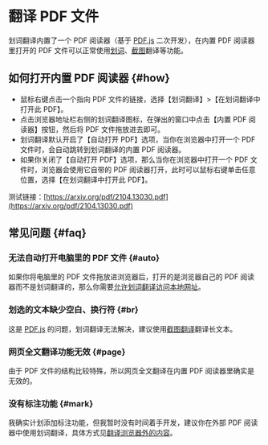 # 翻译 PDF 文件

划词翻译内置了一个 PDF 阅读器（基于 [PDF.js](https://mozilla.github.io/pdf.js/) 二次开发），在内置 PDF 阅读器里打开的 PDF 文件可以正常使用[划词](cross.md)、[截图](screenshot.md)翻译等功能。

## 如何打开内置 PDF 阅读器 {#how}

- 鼠标右键点击一个指向 PDF 文件的链接，选择【划词翻译】>【在划词翻译中打开此 PDF】。
- 点击浏览器地址栏右侧的划词翻译图标，在弹出的窗口中点击【内置 PDF 阅读器】按钮，然后将 PDF 文件拖放进去即可。
- 划词翻译默认开启了【自动打开 PDF】选项，当你在浏览器中打开一个 PDF 文件时，会自动跳转到划词翻译的内置 PDF 阅读器。
- 如果你关闭了【自动打开 PDF】选项，那么当你在浏览器中打开一个 PDF 文件时，浏览器会使用它自带的 PDF 阅读器打开，此时可以鼠标右键单击任意位置，选择【在划词翻译中打开此 PDF】。

测试链接：[https://arxiv.org/pdf/2104.13030.pdf](https://arxiv.org/pdf/2104.13030.pdf)

## 常见问题 {#faq}

### 无法自动打开电脑里的 PDF 文件 {#auto}

如果你将电脑里的 PDF 文件拖放进浏览器后，打开的是浏览器自己的 PDF 阅读器而不是划词翻译的，那么你需要[允许划词翻译访问本地网址](../faq.mdx#file-url)。

### 划选的文本缺少空白、换行符 {#br}

这是 [PDF.js](https://mozilla.github.io/pdf.js/) 的问题，划词翻译无法解决，建议使用[截图翻译](./screenshot.md)翻译长文本。

### 网页全文翻译功能无效 {#page}

由于 PDF 文件的结构比较特殊，所以网页全文翻译在内置 PDF 阅读器里确实是无效的。

### 没有标注功能 {#mark}

我确实计划添加标注功能，但我暂时没有时间着手开发，建议你在外部 PDF 阅读器中使用划词翻译，具体方式见[翻译浏览器外的内容](./extra.md)。
